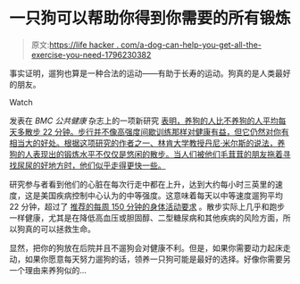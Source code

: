 # 一只狗可以帮助你得到你需要的所有锻炼

> 原文:[https://life hacker . com/a-dog-can-help-you-get-all-the-exercise-you-need-1796230382](https://lifehacker.com/a-dog-can-help-you-get-all-the-exercise-you-need-1796230382)

事实证明，遛狗也算是一种合法的运动——有助于长寿的运动。狗真的是人类最好的朋友。

Watch

发表在 *BMC 公共健康* 杂志上的一项新研究 [表明，养狗的人比不养狗的人平均每天多散步 22 分钟。步行并不像高强度间歇训练那样对健康有益，但它仍然对你有相当大的好处。根据这项研究的作者之一、林肯大学教授丹尼·米尔斯的说法，养狗的人表现出的锻炼水平不仅仅是悠闲的散步。当人们被他们毛茸茸的朋友拖着寻找尿尿的好地方时，他们似乎走得更快一些。](https://bmcpublichealth.biomedcentral.com/articles/10.1186/s12889-017-4422-5)

研究参与者看到他们的心脏在每次行走中都在上升，达到大约每小时三英里的速度，这是美国疾病控制中心认为的中等强度。这意味着每天以中等速度遛狗平均 22 分钟，超过了 [推荐的每周 150 分钟的身体活动要求](https://www.cdc.gov/physicalactivity/basics/adults/index.htm) 。散步实际上几乎和跑步一样健康，尤其是在降低高血压或胆固醇、二型糖尿病和其他疾病的风险方面，所以狗真的可以拯救生命。

显然，把你的狗放在后院并且不遛狗会对健康不利。但是，如果你需要动力起床走动，如果你愿意每天努力遛狗的话，领养一只狗可能是最好的选择。好像你需要另一个理由来养狗似的...